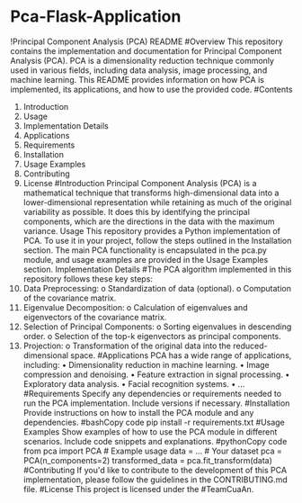 # Pca-Flask-Application

!Principal Component Analysis (PCA) README
#Overview
This repository contains the implementation and documentation for Principal Component Analysis (PCA). PCA is a dimensionality reduction technique commonly used in various fields, including data analysis, image processing, and machine learning. This README provides information on how PCA is implemented, its applications, and how to use the provided code.
#Contents
1.	Introduction
2.	Usage
3.	Implementation Details
4.	Applications
5.	Requirements
6.	Installation
7.	Usage Examples
8.	Contributing
9.	License
#Introduction
Principal Component Analysis (PCA) is a mathematical technique that transforms high-dimensional data into a lower-dimensional representation while retaining as much of the original variability as possible. It does this by identifying the principal components, which are the directions in the data with the maximum variance.
Usage
This repository provides a Python implementation of PCA. To use it in your project, follow the steps outlined in the Installation section. The main PCA functionality is encapsulated in the pca.py module, and usage examples are provided in the Usage Examples section.
Implementation Details
#The PCA algorithm implemented in this repository follows these key steps:
1.	Data Preprocessing:
o	Standardization of data (optional).
o	Computation of the covariance matrix.
2.	Eigenvalue Decomposition:
o	Calculation of eigenvalues and eigenvectors of the covariance matrix.
3.	Selection of Principal Components:
o	Sorting eigenvalues in descending order.
o	Selection of the top-k eigenvectors as principal components.
4.	Projection:
o	Transformation of the original data into the reduced-dimensional space.
#Applications
PCA has a wide range of applications, including:
•	Dimensionality reduction in machine learning.
•	Image compression and denoising.
•	Feature extraction in signal processing.
•	Exploratory data analysis.
•	Facial recognition systems.
•	...
#Requirements
Specify any dependencies or requirements needed to run the PCA implementation. Include versions if necessary.
#Installation
Provide instructions on how to install the PCA module and any dependencies.
#bashCopy code
pip install -r requirements.txt 
#Usage Examples
Show examples of how to use the PCA module in different scenarios. Include code snippets and explanations.
#pythonCopy code
from pca import PCA # Example usage data = ... # Your dataset pca = PCA(n_components=2) transformed_data = pca.fit_transform(data) 
#Contributing
If you'd like to contribute to the development of this PCA implementation, please follow the guidelines in the CONTRIBUTING.md file.
#License
This project is licensed under the #TeamCuaAn.

